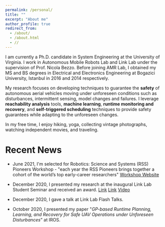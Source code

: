 ```yaml
---
permalink: /personal/
title: ""
excerpt: "About me"
author_profile: true
redirect_from: 
  - /about/
  - /about.html
  - //
---
```


I am currently a Ph.D. candidate in System Engineering at the University of Virginia. I work in Autonomous Mobile Robots Lab and Link Lab under the supervision of Prof. Nicola Bezzo. Before joining AMR Lab, I obtained my MS and BS degrees in Electrical and Electronics Engineering at Bogazici University, Istanbul in 2016 and 2014 respectively. 

My research focuses on developing techniques to guarantee the **safety** of autonomous aerial vehicles moving under unforeseen conditions such as disturbances, intermittent sensing, model changes and failures. I leverage **reachability analysis** tools, **machine learning**, **runtime monitoring and recovery**, and **self-triggered scheduling** techniques to provide safety guarantees while adapting to the unforeseen changes. 

In my free time, I enjoy hiking, yoga, collecting vintage photographs, watching independent movies, and  traveling.


Recent News
===
* June 2021, I'm selected for Robotics: Science and Systems (RSS) Pioneers Workshop - "each year the RSS Pioneers brings together a cohort of the world’s top early-career researchers" [Workshop Website](https://sites.google.com/view/rsspioneers2021 "Workshop Website") 

* December 2020, I presented my research at the inaugural Link Lab Student Seminar and received an award. [Link](https://engineering.virginia.edu/news/2021/01/link-lab-industry-initiative-fosters-next-generation-cyber-physical-systems-researchers "Link") [Link](https://engineering.virginia.edu/esen-yel-recognized-excellence-autonomous-systems-research "Link") [Video](https://www.youtube.com/watch?v=LsP7yxGzHIU&t=1908s, "Video")

* December 2020, I gave a talk at Link Lab Flash Talks.

* October 2020, I presented my paper "_GP-based Runtime Planning, Learning, and Recovery for Safe UAV Operations under Unforeseen Disturbances_” at IROS.



